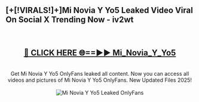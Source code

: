 <h2>[+[!VIRALS!]+]Mi Novia Y Yo5 Leaked Video Viral On Social X Trending Now - iv2wt</h2>
<br>
<div align="center">
<h2><a href="https://libra.edu.pl?Mi_Novia_Y_Yo5" rel="nofollow">🔴 CLICK HERE 🌐==►► Mi_Novia_Y_Yo5</a></h2>
<br>
Get Mi Novia Y Yo5 OnlyFans leaked all content. Now you can access all videos and pictures of Mi Novia Y Yo5 OnlyFans. New Updated Files 2025!
<br>
<br>
<a href="https://libra.edu.pl?Mi_Novia_Y_Yo5" rel="nofollow" data-target="animated-image.originalLink"><img src="https://i.ibb.co.com/WyWwxjT/player-gif2.gif" alt="Mi Novia Y Yo5 Leaked OnlyFans" style="max-width: 100%; display: inline-block;" data-target="animated-image.originalImage"></a>
</div>
<br>